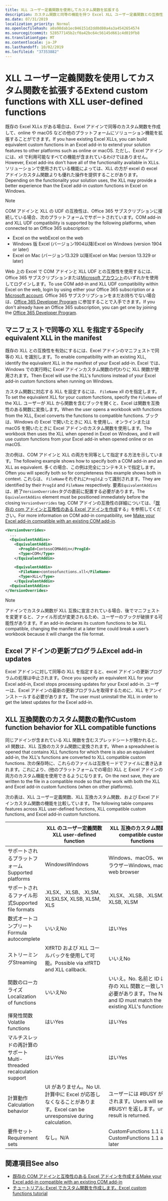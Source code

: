 ```yaml
---
title: XLL ユーザー定義関数を使用してカスタム関数を拡張する
description: カスタム関数と同等の機能を持つ Excel XLL ユーザー定義関数との互換性を有効にする
ms.date: 07/31/2019
localization_priority: Normal
ms.openlocfilehash: a0a98dab1ec046151d2dd0d80a4a3a4542654574
ms.sourcegitcommit: 528577145b2cf0a42bc64c56145d661c4d019fb8
ms.translationtype: MT
ms.contentlocale: ja-JP
ms.lasthandoff: 10/02/2019
ms.locfileid: "37353882"
---
```

# <a name="extend-custom-functions-with-xll-user-defined-functions"></a><span data-ttu-id="fa1b7-103">XLL ユーザー定義関数を使用してカスタム関数を拡張する</span><span class="sxs-lookup"><span data-stu-id="fa1b7-103">Extend custom functions with XLL user-defined functions</span></span>

<span data-ttu-id="fa1b7-104">既存の Excel XLLs がある場合は、Excel アドインで同等のカスタム関数を作成して、online や macOS などの他のプラットフォームにソリューション機能を拡張することができます。</span><span class="sxs-lookup"><span data-stu-id="fa1b7-104">If you have existing Excel XLLs, you can build equivalent custom functions in an Excel add-in to extend your solution features to other platforms such as online or macOS.</span></span> <span data-ttu-id="fa1b7-105">ただし、Excel アドインには、xll で利用可能なすべての機能が含まれているわけではありません。</span><span class="sxs-lookup"><span data-stu-id="fa1b7-105">However, Excel add-ins don't have all of the functionality available in XLLs.</span></span> <span data-ttu-id="fa1b7-106">ソリューションで使用されている機能によっては、XLL の方が excel の excel アドインカスタム関数よりも優れた操作を提供することがあります。</span><span class="sxs-lookup"><span data-stu-id="fa1b7-106">Depending on the functionality your solution uses, the XLL may provide a better experience than the Excel add-in custom functions in Excel on Windows.</span></span>

> [!NOTE]
> <span data-ttu-id="fa1b7-107">COM アドインと XLL の UDF の互換性は、Office 365 サブスクリプションに接続している場合、次のプラットフォームでサポートされています。</span><span class="sxs-lookup"><span data-stu-id="fa1b7-107">COM add-in and XLL UDF compatibility is supported by the following platforms, when connected to an Office 365 subscription:</span></span>
> - <span data-ttu-id="fa1b7-108">Excel on the web</span><span class="sxs-lookup"><span data-stu-id="fa1b7-108">Excel on the web</span></span>
> - <span data-ttu-id="fa1b7-109">Windows 版 Excel (バージョン1904以降)</span><span class="sxs-lookup"><span data-stu-id="fa1b7-109">Excel on Windows (version 1904 or later)</span></span>
> - <span data-ttu-id="fa1b7-110">Excel on Mac (バージョン13.329 以降)</span><span class="sxs-lookup"><span data-stu-id="fa1b7-110">Excel on Mac (version 13.329 or later)</span></span>
> 
> <span data-ttu-id="fa1b7-111">Web 上の Excel で COM アドインと XLL UDF との互換性を使用するには、Office 365 サブスクリプションまたは[Microsoft アカウント](https://account.microsoft.com/account)のいずれかを使用してログインします。</span><span class="sxs-lookup"><span data-stu-id="fa1b7-111">To use COM add-in and XLL UDF compatibility within Excel on the web, login by using either your Office 365 subscription or a [Microsoft account](https://account.microsoft.com/account).</span></span> <span data-ttu-id="fa1b7-112">Office 365 サブスクリプションをまだお持ちでない場合は、[Office 365 Developer Program](https://developer.microsoft.com/office/dev-program) に参加することで入手できます。</span><span class="sxs-lookup"><span data-stu-id="fa1b7-112">If you don't already have an Office 365 subscription, you can get one by joining the [Office 365 Developer Program](https://developer.microsoft.com/office/dev-program).</span></span>

## <a name="specify-equivalent-xll-in-the-manifest"></a><span data-ttu-id="fa1b7-113">マニフェストで同等の XLL を指定する</span><span class="sxs-lookup"><span data-stu-id="fa1b7-113">Specify equivalent XLL in the manifest</span></span>

<span data-ttu-id="fa1b7-114">既存の XLL との互換性を有効にするには、Excel アドインのマニフェストで同等の XLL を識別します。</span><span class="sxs-lookup"><span data-stu-id="fa1b7-114">To enable compatibility with an existing XLL, identify the equivalent XLL in the manifest of your Excel add-in.</span></span> <span data-ttu-id="fa1b7-115">Excel では、Windows での実行時に Excel アドインカスタム関数の代わりに XLL 関数が使用されます。</span><span class="sxs-lookup"><span data-stu-id="fa1b7-115">Then Excel will use the XLL's functions instead of your Excel add-in custom functions when running on Windows.</span></span>

<span data-ttu-id="fa1b7-116">カスタム関数に対応する XLL を設定するには、 `FileName` xll のを指定します。</span><span class="sxs-lookup"><span data-stu-id="fa1b7-116">To set the equivalent XLL for your custom functions, specify the `FileName` of the XLL.</span></span> <span data-ttu-id="fa1b7-117">ユーザーが XLL から関数を含むブックを開くと、Excel は関数を互換性のある関数に変換します。</span><span class="sxs-lookup"><span data-stu-id="fa1b7-117">When the user opens a workbook with functions from the XLL, Excel converts the functions to compatible functions.</span></span> <span data-ttu-id="fa1b7-118">ブックは、Windows の Excel で開いたときに XLL を使用し、オンラインまたは macOS を開いたときに Excel アドインのカスタム関数を使用します。</span><span class="sxs-lookup"><span data-stu-id="fa1b7-118">The workbook then uses the XLL when opened in Excel on Windows, and it will use custom functions from your Excel add-in when opened online or on macOS.</span></span>

<span data-ttu-id="fa1b7-119">次の例は、COM アドインと XLL の両方を同等として指定する方法を示しています。</span><span class="sxs-lookup"><span data-stu-id="fa1b7-119">The following example shows how to specify both a COM add-in and an XLL as equivalent.</span></span> <span data-ttu-id="fa1b7-120">多くの場合、この例は完全にコンテキストで指定します。</span><span class="sxs-lookup"><span data-stu-id="fa1b7-120">Often you will specify both so for completeness this example shows both in context.</span></span> <span data-ttu-id="fa1b7-121">これらは、 `FileName`それぞれに`ProgId`よって識別されます。</span><span class="sxs-lookup"><span data-stu-id="fa1b7-121">They are identified by their `ProgId` and `FileName` respectively.</span></span> <span data-ttu-id="fa1b7-122">要素`EquivalentAddins`は、終了`VersionOverrides`タグの直前に配置する必要があります。</span><span class="sxs-lookup"><span data-stu-id="fa1b7-122">The `EquivalentAddins` element must be positioned immediately before the closing `VersionOverrides` tag.</span></span> <span data-ttu-id="fa1b7-123">COM アドインの互換性の詳細については、「[既存の com アドインと互換性のある Excel アドインを作成](../develop/make-office-add-in-compatible-with-existing-com-add-in.md)する」を参照してください。</span><span class="sxs-lookup"><span data-stu-id="fa1b7-123">For more information on COM add-in compatibility, see [Make your Excel add-in compatible with an existing COM add-in](../develop/make-office-add-in-compatible-with-existing-com-add-in.md).</span></span>

```xml
<VersionOverrides>
  ...
  <EquivalentAddins>
    <EquivalentAddin>
      <ProgId>ContosoCOMAddin</ProgId>
      <Type>COM</Type>
    </EquivalentAddin>

    <EquivalentAddin>
      <FileName>contosofunctions.xll</FileName>
      <Type>XLL</Type>
    </EquivalentAddin>
  <EquivalentAddins>
</VersionOverrides>
```

> [!NOTE]
> <span data-ttu-id="fa1b7-124">アドインでカスタム関数が XLL 互換に宣言されている場合、後でマニフェストを変更すると、ファイル形式が変更されるため、ユーザーのブックが破損する可能性があります。</span><span class="sxs-lookup"><span data-stu-id="fa1b7-124">If an add-in declares its custom functions to be XLL compatible, changing the manifest at a later time could break a user’s workbook because it will change the file format.</span></span>

## <a name="excel-add-in-updates"></a><span data-ttu-id="fa1b7-125">Excel アドインの更新プログラム</span><span class="sxs-lookup"><span data-stu-id="fa1b7-125">Excel add-in updates</span></span>

<span data-ttu-id="fa1b7-126">Excel アドインに対して同等の XLL を指定すると、excel アドインの更新プログラムの処理は中止されます。</span><span class="sxs-lookup"><span data-stu-id="fa1b7-126">Once you specify an equivalent XLL for your Excel add-in, Excel stops processing updates for your Excel add-in.</span></span> <span data-ttu-id="fa1b7-127">ユーザーは、Excel アドインの最新の更新プログラムを取得するために、XLL をアンインストールする必要があります。</span><span class="sxs-lookup"><span data-stu-id="fa1b7-127">The user must uninstall the XLL in order to get the latest updates for the Excel add-in.</span></span>

## <a name="custom-function-behavior-for-xll-compatible-functions"></a><span data-ttu-id="fa1b7-128">XLL 互換関数のカスタム関数の動作</span><span class="sxs-lookup"><span data-stu-id="fa1b7-128">Custom function behavior for XLL compatible functions</span></span>

<span data-ttu-id="fa1b7-129">同じアドインが含まれている XLL 関数を含むスプレッドシートが開かれると、xll 関数は、XLL 互換のカスタム関数に変換されます。</span><span class="sxs-lookup"><span data-stu-id="fa1b7-129">When a spreadsheet is opened that contains XLL functions for which there is also an equivalent add-in, the XLL's functions are converted to XLL compatible custom functions.</span></span> <span data-ttu-id="fa1b7-130">次の保存時に、これらのファイルは互換モードでファイルに書き込まれます。これにより、(他のプラットフォームでの場合) XLL と Excel アドインの両方のカスタム機能を使用できるようになります。</span><span class="sxs-lookup"><span data-stu-id="fa1b7-130">On the next save, they are written to the file in a compatible mode so that they work with both the XLL and Excel add-in custom functions (when on other platforms).</span></span>

<span data-ttu-id="fa1b7-131">次の表は、XLL ユーザー定義関数、XLL 互換カスタム関数、および Excel アドインカスタム関数の機能を比較しています。</span><span class="sxs-lookup"><span data-stu-id="fa1b7-131">The following table compares features across XLL user-defined functions, XLL compatible custom functions, and Excel add-in custom functions.</span></span>

|         |<span data-ttu-id="fa1b7-132">XLL のユーザー定義関数</span><span class="sxs-lookup"><span data-stu-id="fa1b7-132">XLL user-defined function</span></span> |<span data-ttu-id="fa1b7-133">XLL 互換のカスタム関数</span><span class="sxs-lookup"><span data-stu-id="fa1b7-133">XLL compatible custom functions</span></span> |<span data-ttu-id="fa1b7-134">Excel アドインのカスタム関数</span><span class="sxs-lookup"><span data-stu-id="fa1b7-134">Excel add-in custom function</span></span> |
|---------|---------|---------|---------|
| <span data-ttu-id="fa1b7-135">サポートされるプラットフォーム</span><span class="sxs-lookup"><span data-stu-id="fa1b7-135">Supported platforms</span></span> | <span data-ttu-id="fa1b7-136">Windows</span><span class="sxs-lookup"><span data-stu-id="fa1b7-136">Windows</span></span> | <span data-ttu-id="fa1b7-137">Windows、macOS、web ブラウザー</span><span class="sxs-lookup"><span data-stu-id="fa1b7-137">Windows, macOS, web browser</span></span> | <span data-ttu-id="fa1b7-138">Windows、macOS、web ブラウザー</span><span class="sxs-lookup"><span data-stu-id="fa1b7-138">Windows, macOS, web browser</span></span> |
| <span data-ttu-id="fa1b7-139">サポートされるファイル形式</span><span class="sxs-lookup"><span data-stu-id="fa1b7-139">Supported file formats</span></span> | <span data-ttu-id="fa1b7-140">.XLSX、.XLSB、.XLSM、XLS</span><span class="sxs-lookup"><span data-stu-id="fa1b7-140">XLSX, XLSB, XLSM, XLS</span></span> | <span data-ttu-id="fa1b7-141">.XLSX、.XLSB、.XLSM</span><span class="sxs-lookup"><span data-stu-id="fa1b7-141">XLSX, XLSB, XLSM</span></span> | <span data-ttu-id="fa1b7-142">.XLSX、.XLSB、.XLSM</span><span class="sxs-lookup"><span data-stu-id="fa1b7-142">XLSX, XLSB, XLSM</span></span> |
| <span data-ttu-id="fa1b7-143">数式オートコンプリート</span><span class="sxs-lookup"><span data-stu-id="fa1b7-143">Formula autocomplete</span></span> | <span data-ttu-id="fa1b7-144">いいえ</span><span class="sxs-lookup"><span data-stu-id="fa1b7-144">No</span></span> | <span data-ttu-id="fa1b7-145">はい</span><span class="sxs-lookup"><span data-stu-id="fa1b7-145">Yes</span></span> | <span data-ttu-id="fa1b7-146">はい</span><span class="sxs-lookup"><span data-stu-id="fa1b7-146">Yes</span></span> |
| <span data-ttu-id="fa1b7-147">ストリーミング</span><span class="sxs-lookup"><span data-stu-id="fa1b7-147">Streaming</span></span> | <span data-ttu-id="fa1b7-148">XlfRTD および XLL コールバックを使用して可能。</span><span class="sxs-lookup"><span data-stu-id="fa1b7-148">Possible via xlfRTD and XLL callback.</span></span> | <span data-ttu-id="fa1b7-149">いいえ</span><span class="sxs-lookup"><span data-stu-id="fa1b7-149">No</span></span> | <span data-ttu-id="fa1b7-150">はい</span><span class="sxs-lookup"><span data-stu-id="fa1b7-150">Yes</span></span> |
| <span data-ttu-id="fa1b7-151">関数のローカライズ</span><span class="sxs-lookup"><span data-stu-id="fa1b7-151">Localization of functions</span></span> | <span data-ttu-id="fa1b7-152">いいえ</span><span class="sxs-lookup"><span data-stu-id="fa1b7-152">No</span></span> | <span data-ttu-id="fa1b7-153">いいえ。</span><span class="sxs-lookup"><span data-stu-id="fa1b7-153">No.</span></span> <span data-ttu-id="fa1b7-154">名前と ID は、既存の XLL 関数と一致している必要があります。</span><span class="sxs-lookup"><span data-stu-id="fa1b7-154">The Name and ID must match the existing XLL's functions.</span></span> | <span data-ttu-id="fa1b7-155">はい</span><span class="sxs-lookup"><span data-stu-id="fa1b7-155">Yes</span></span> |
| <span data-ttu-id="fa1b7-156">揮発性関数</span><span class="sxs-lookup"><span data-stu-id="fa1b7-156">Volatile functions</span></span> | <span data-ttu-id="fa1b7-157">はい</span><span class="sxs-lookup"><span data-stu-id="fa1b7-157">Yes</span></span> | <span data-ttu-id="fa1b7-158">はい</span><span class="sxs-lookup"><span data-stu-id="fa1b7-158">Yes</span></span> | <span data-ttu-id="fa1b7-159">はい</span><span class="sxs-lookup"><span data-stu-id="fa1b7-159">Yes</span></span> |
| <span data-ttu-id="fa1b7-160">マルチスレッドの再計算のサポート</span><span class="sxs-lookup"><span data-stu-id="fa1b7-160">Multi-threaded recalculation support</span></span> | <span data-ttu-id="fa1b7-161">はい</span><span class="sxs-lookup"><span data-stu-id="fa1b7-161">Yes</span></span> | <span data-ttu-id="fa1b7-162">はい</span><span class="sxs-lookup"><span data-stu-id="fa1b7-162">Yes</span></span> | <span data-ttu-id="fa1b7-163">はい</span><span class="sxs-lookup"><span data-stu-id="fa1b7-163">Yes</span></span> |
| <span data-ttu-id="fa1b7-164">計算動作</span><span class="sxs-lookup"><span data-stu-id="fa1b7-164">Calculation behavior</span></span> | <span data-ttu-id="fa1b7-165">UI がありません。</span><span class="sxs-lookup"><span data-stu-id="fa1b7-165">No UI.</span></span> <span data-ttu-id="fa1b7-166">計算中に Excel が応答しなくなることがあります。</span><span class="sxs-lookup"><span data-stu-id="fa1b7-166">Excel can be unresponsive during calculation.</span></span> | <span data-ttu-id="fa1b7-167">ユーザーには #BUSY が表示されます。</span><span class="sxs-lookup"><span data-stu-id="fa1b7-167">Users will see #BUSY!</span></span> <span data-ttu-id="fa1b7-168">を返します。</span><span class="sxs-lookup"><span data-stu-id="fa1b7-168">until a result is returned.</span></span> | <span data-ttu-id="fa1b7-169">ユーザーには #BUSY が表示されます。</span><span class="sxs-lookup"><span data-stu-id="fa1b7-169">Users will see #BUSY!</span></span> <span data-ttu-id="fa1b7-170">を返します。</span><span class="sxs-lookup"><span data-stu-id="fa1b7-170">until a result is returned.</span></span> |
| <span data-ttu-id="fa1b7-171">要件セット</span><span class="sxs-lookup"><span data-stu-id="fa1b7-171">Requirement sets</span></span> | <span data-ttu-id="fa1b7-172">なし。</span><span class="sxs-lookup"><span data-stu-id="fa1b7-172">N/A</span></span> | <span data-ttu-id="fa1b7-173">CustomFunctions 1.1 以降</span><span class="sxs-lookup"><span data-stu-id="fa1b7-173">CustomFunctions 1.1 and later</span></span> | <span data-ttu-id="fa1b7-174">CustomFunctions 1.1 以降</span><span class="sxs-lookup"><span data-stu-id="fa1b7-174">CustomFunctions 1.1 and later</span></span> |

## <a name="see-also"></a><span data-ttu-id="fa1b7-175">関連項目</span><span class="sxs-lookup"><span data-stu-id="fa1b7-175">See also</span></span>

- [<span data-ttu-id="fa1b7-176">既存の COM アドインと互換性のある Excel アドインを作成する</span><span class="sxs-lookup"><span data-stu-id="fa1b7-176">Make your Excel add-in compatible with an existing COM add-in</span></span>](../develop/make-office-add-in-compatible-with-existing-com-add-in.md)
- [<span data-ttu-id="fa1b7-177">チュートリアル: Excel でカスタム関数を作成します。</span><span class="sxs-lookup"><span data-stu-id="fa1b7-177">Excel custom functions tutorial</span></span>](../tutorials/excel-tutorial-create-custom-functions.md)
